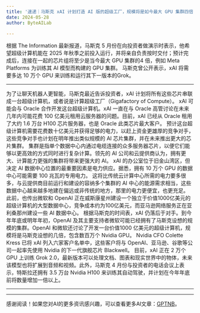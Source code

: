 ```yaml
---
title: '速递｜马斯克 xAI 计划打造 AI 版的超级工厂，规模将是如今最大 GPU 集群四倍，明年秋季前投入运行'
date: 2024-05-28
author: ByteAILab

---
```


根据 The Information 最新报道，马斯克 5 月份在向投资者做演示时表示，他希望超级计算机能在 2025 年秋季之前投入运行，并将亲自负责按时交付；预计完成后，连接在一起的芯片组将至少是当今最大 GPU 集群的4 倍，例如 Meta Platforms 为训练其 AI 模型而构建的 GPU 集群。 马斯克曾公开表示，xAI 将需要多达 10 万个 GPU 来训练和运行其下一版本的Grok。

---
为了让聊天机器人更智能，马斯克最近告诉投资者，xAI 计划将所有这些芯片串联成一台超级计算机，或者说是计算超级工厂（Gigafactory of Compute）。 xAI 可能会与 Oracle 合作开发这台超级计算机。xAI 一直在与 Oracle 高管讨论在未来几年内可能花费 100 亿美元租用云服务器的问题。目前，xAI 已经从 Oracle 租用了大约 1.6 万台 H100 芯片服务器，也是 Oracle 此类芯片最大客户。 预计这台超级计算机需要花费数十亿美元并获得足够的电力，以赶上资金更雄厚的竞争对手，这些竞争对手也计划在明年推出类似规模的 AI 芯片集群，并在未来推出更大的芯片集群。 集群是指单个数据中心内通过电缆连接的众多服务器芯片，以便它们能够以更高效的方式同时进行复杂计算。领先的 AI 公司和云提供商认为，拥有更大、计算能力更强的集群将带来更强大的 AI。 xAI 的办公室位于旧金山湾区，但决定 AI 数据中心位置的最重要因素是电力供应。据悉，拥有 10 万个 GPU 的数据中心可能需要 100 兆瓦的专用电力。 这将比传统云计算中心所需的电力要多很多，与云提供商目前运行和建设的容纳多个集群的 AI 中心的能源需求相当，这些数据中心越来越多地建在偏远或非传统的地方，那里的电力更便宜，也更充足。 此前，也传出微软和 OpenAI 正在威斯康星州建设一个独立于价值1000亿美元的超级计算机的大型数据中心，竞争成本约为100亿美元，而亚马逊网络服务正在亚利桑那州建设一些 AI 数据中心。 根据马斯克的时间表，xAI 仍落后于对手。到今年年底或明年年初，OpenAI 及其主要支持者微软可能已经拥有了马斯克设想的规模的集群。OpenAI 和微软还讨论了开发一台价值1000 亿美元的超级计算机，规模将是马斯克设想的几倍，包含数百万个 Nvidia GPU。 Nvidia CFO Colette Kress 已将 xAI 列入六家客户名单中，这些客户将与 OpenAI、亚马逊、谷歌等公司一起率先使用 Nvidia 的下一代旗舰芯片 Blackwell。 目前，xAI 正在 2 万个 GPU 上训练 Grok 2.0，最新版本可以处理文档、图表和现实世界中的物体，未来该模型也将扩展到音频和视频。此外，马斯克 4 月份与投资者的电话会议上表示，特斯拉还拥有 3.5 万台 Nvidia H100 来训练其自动驾驶，并计划在今年年底前将数量增加一倍以上。 

---
---
感谢阅读！如果您对AI的更多资讯感兴趣，可以查看更多AI文章：[GPTNB](https://gptnb.com)。